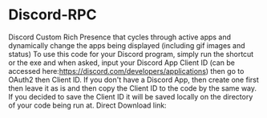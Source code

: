 Discord-RPC
====================================
Discord Custom Rich Presence that cycles through active apps and dynamically change the apps being displayed (including gif images and status) To use this code for your Discord program, simply run the shortcut or the exe and when asked, input your Discord App Client ID (can be accessed here:https://discord.com/developers/applications) then go to OAuth2 then Client ID. If you don't have a Discord App, then create one first then leave it as is and then copy the Client ID to the code by the same way. If you decided to save the Client ID it will be saved locally on the directory of your code being run at.
Direct Download link: 
